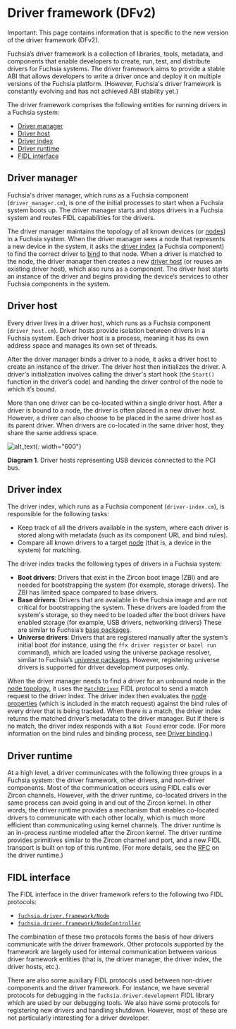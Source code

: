 # Driver framework (DFv2)

Important: This page contains information that is specific to the new
version of the driver framework (DFv2).

Fuchsia’s driver framework is a collection of libraries, tools, metadata, and
components that enable developers to create, run, test, and distribute drivers
for Fuchsia systems. The driver framework aims to provide a stable ABI that
allows developers to write a driver once and deploy it on multiple versions of
the Fuchsia platform. (However, Fuchsia's driver framework is constantly evolving
and has not achieved ABI stability yet.)

The driver framework comprises the following entities for running drivers in a
Fuchsia system:

*   [Driver manager](#driver_manager)
*   [Driver host](#driver_host)
*   [Driver index](#driver_index)
*   [Driver runtime](#driver_runtime)
*   [FIDL interface](#fidl_interface)


## Driver manager

Fuchsia's driver manager, which runs as a Fuchsia
component (`driver_manager.cm`), is one of the initial processes to start
when a Fuchsia system boots up. The driver manager starts and stops drivers in
a Fuchsia system and routes FIDL capabilities for the  drivers.

The driver manager maintains the topology of all known devices
(or [nodes][nodes]) in a Fuchsia system. When the driver manager sees a node
that represents a new device in the system, it asks the
[driver index](#driver_index) (a Fuchsia component) to find the correct driver
to [bind][driver-binding] to that node. When a driver is matched to the node,
the driver manager then creates a new [driver host](#driver_host) (or reuses an
existing driver host), which also runs as a component. The driver host starts an
instance of the driver and begins providing the device’s services to other
Fuchsia components in the system.

## Driver host

Every driver lives in a driver host, which runs as a Fuchsia component
(`driver_host.cm`). Driver hosts provide isolation between drivers in
a Fuchsia system. Each driver host is a process, meaning it has its own address
space and manages its own set of threads.

After the driver manager binds a driver to a node, it asks a driver host to
create an instance of the driver. The driver host then initializes the
driver. A driver's initialization involves calling the driver's start hook
(the `Start()` function in the driver’s code) and handing the driver control of
the node to which it’s bound.

More than one driver can be co-located within a single driver host. After a
driver is bound to a node, the driver is often placed in a new driver
host. However, a driver can also choose to be placed in the same driver
host as its parent driver. When drivers are co-located in the same driver host,
they share the same address space.

![alt_text](images/diagram_driver_stack_01.svg "Diagram showing driver hosts for USB devices"){: width="600"}

**Diagram 1**. Driver hosts representing USB devices connected to the PCI bus.

## Driver index

The driver index, which runs as a Fuchsia component (`driver-index.cm`), is
responsible for the following tasks:

*  Keep track of all the drivers available in the system, where each driver is
   stored along with metadata (such as its component URL and bind rules).
*  Compare all known drivers to a target [node][nodes] (that is, a device in the
   system) for matching.

The driver index tracks the following types of drivers in a Fuchsia system:

*  **Boot drivers**: Drivers that exist in the Zircon boot image (ZBI) and are
   needed for bootstrapping the system (for example, storage drivers). The ZBI
   has limited space compared to base drivers.
*  **Base drivers**: Drivers that are available in the Fuchsia image and
   are not critical for bootstrapping the system. These drivers are loaded from
   the system's storage, so they need to be loaded after the boot drivers have
   enabled storage (for example, USB drivers, networking drivers) These are
   similar to Fuchsia’s [base packages][base-packages].
*  **Universe drivers**: Drivers that are registered manually after the system’s
   initial boot (for instance, using the `ffx driver register` or `bazel run`
   command), which are loaded using the universe package resolver, similar to
   Fuchsia’s [universe packages][universe-packages]. However, registering
   universe drivers is supported for driver development purposes only.

When the driver manager needs to find a driver for an unbound node in the
[node topology][node-topology], it uses the [`MatchDriver`][fidl-matchdriver]
FIDL protocol to send a match request to the driver index. The driver index then
evaluates the [node properties][node-properties] (which is included in
the match request) against the bind rules of every driver that is being tracked.
When there is a match, the driver index returns the matched driver’s metadata to
the driver manager. But if there is no match, the driver index responds with
a `Not Found` error code. (For more information on the bind rules and binding
process, see [Driver binding][driver-binding].)

## Driver runtime

At a high level, a driver communicates with the following three groups in a
Fuchsia system: the driver framework, other drivers, and non-driver components.
Most of the communication occurs using FIDL calls over Zircon channels. However,
with the driver runtime, co-located drivers  in the same process can avoid going
in and out of the Zircon kernel. In other words, the driver runtime provides a
mechanism that enables co-located drivers to communicate with each other locally,
which is much more efficient than communicating using kernel channels. The
driver runtime is an in-process runtime modeled after the Zircon kernel. The
driver runtime provides primitives similar to the Zircon channel and port, and
a new FIDL transport is built on top of this runtime. (For more details, see the
[RFC][rfc-driver-runtime] on the driver runtime.)

## FIDL interface

The FIDL interface in the driver framework refers to the following two FIDL
protocols:

*  [`fuchsia.driver.framework/Node`][fidl-node]
*  [`fuchsia.driver.framework/NodeController`][fidl-nodecontroller]

The combination of these two protocols forms the basis of how drivers
communicate with the driver framework. Other protocols supported by the
framework are largely used for internal communication between various driver
framework entities (that is, the driver manager, the driver index, the driver
hosts, etc.).

There are also some auxiliary FIDL protocols used between non-driver components
and the driver framework. For instance, we have several protocols for debugging
in the `fuchsia.driver.development` FIDL library which are used by our debugging
tools. We also have some protocols for registering new drivers and handling
shutdown. However, most of these are not particularly interesting for a driver
developer.

<!-- Reference links -->

[nodes]: drivers_and_nodes.md
[driver-index]: driver_framework.md#driver_index
[driver-binding]: driver_binding.md
[driver-host]: driver_framework.md#driver_host
[service-discovery]: driver_communication.md#service_discovery
[node-properties]: drivers_and_nodes.md#node_attributes
[node-topology]: drivers_and_nodes.md#node_topology
[rfc-driver-runtime]: /docs/contribute/governance/rfcs/0126_driver_runtime.md
[fidl-node]: https://cs.opensource.google/fuchsia/fuchsia/+/main:sdk/fidl/fuchsia.driver.framework/topology.fidl;l=107
[fidl-nodecontroller]: https://cs.opensource.google/fuchsia/fuchsia/+/main:sdk/fidl/fuchsia.driver.framework/topology.fidl;l=73
[fidl-matchdriver]: https://cs.opensource.google/fuchsia/fuchsia/+/main:sdk/fidl/fuchsia.driver.framework/driver_index.fidl;l=96
[base-packages]: /docs/concepts/packages/package.md#base-packages
[universe-packages]: /docs/concepts/packages/package.md#universe-packages

